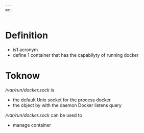```yaml
---
mx:  
---
```


# Definition
- is1 acronym
- define 1 container that has the capabilyty of running docker

# Toknow
*/var/run/docker.sock* is 
  - the default Unix socket for the process docker
  - the object by with the daemon Docker listens query

*/var/run/docker.sock* can be used to
  - manage container
